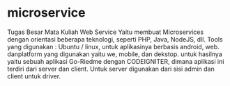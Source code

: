 # microservice
Tugas Besar Mata Kuliah Web Service Yaitu membuat Microservices dengan orientasi beberapa teknologi, seperti PHP, Java, NodeJS, dll.
Tools yang digunakan : Ubuntu / linux, untuk aplikasinya berbasis android, web. danplatform yang digunakan yaitu we, mobile, dan dekstop.
untuk hasilnya yaitu sebuah aplikasi Go-Riedme dengan CODEIGNITER, dimana aplikasi ini terdiri dari server dan client. Untuk server digunakan dari sisi admin dan client untuk driver.
